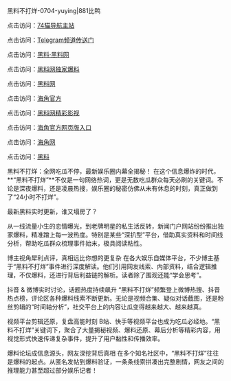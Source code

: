 黑料不打烊-0704-yuying|881比鸭

点击访问：<a href="https://74mao.com/">74猫导航主站</a>

点击访问：<a href="https://74mao.com/">Telegram频道传送门</a>

点击访问：<a href="https://heiliaolvzlu3.pages.dev">黑料·黑料网</a>

点击访问：<a href="https://heiliaoyvnrda.pages.dev">黑料网独家爆料</a>

点击访问：<a href="https://haef.pages.dev/">黑料网</a>

点击访问：<a href="https://gdas.pages.dev/">海角官方</a>

点击访问：<a href="https://sdfsh.pages.dev/">黑料网精彩影视</a>

点击访问：<a href="https://sdbsd.pages.dev/">海角官方网页版入口</a>

点击访问：<a href="https://ert-6he.pages.dev/">海角网</a>

点击访问：<a href="https://gbs-3wd.pages.dev/">黑料</a>

黑料不打烊：全网吃瓜不停，最新娱乐圈内幕全揭秘！
在这个信息爆炸的时代，**“黑料不打烊”**不仅是一句网络热词，更是无数吃瓜群众每天必刷的关键词。不论是深夜爆料，还是凌晨热搜，娱乐圈的秘密仿佛从未有休息的时刻，真正做到了“24小时不打烊”。

最新黑料实时更新，谁又塌房了？

从一线流量小生的恋情曝光，到老牌明星的私生活反转，新闻门户网站纷纷推出独家爆料，精准蹭上每一波热度。特别是某些“深扒型”平台，借助真实资料和时间线分析，帮助吃瓜群众梳理事件始末，极具阅读粘性。

博主视角犀利点评，真相远比你想的更复杂
在各大娱乐自媒体平台，不少博主基于“黑料不打烊”事件进行深度解读。他们引用网友线索、内部资料，结合逻辑推理，不仅爆料，还进行背后利益链的解析。读者除了围观还能“学会思考”。

抖音 & 微博实时讨论，话题热度持续飙升
“黑料不打烊”频繁登上微博热搜、抖音热点榜，评论区各种爆料线索不断更新。无论是视频合集、疑似对话截图，还是粉丝剪辑的“时间轴分析”，社交平台上的内容让瓜变得越来越大、越来越真。

视频平台剪辑还原，复盘高能时刻
B站、快手等视频平台也成为吃瓜必经地。“黑料不打烊”关键词下，聚合了大量揭秘视频、爆料还原、幕后分析等精彩内容，用视觉形式快速传递复杂事件，提升了用户黏性和传播效率。

爆料论坛成信息源头，网友深挖背后真相
在多个知名社区中，“黑料不打烊”往往是爆料的起点。从匿名发帖到爆料验证，一条条线索拼凑出完整剧情，网友之间的推理能力甚至超过部分娱乐记者！
